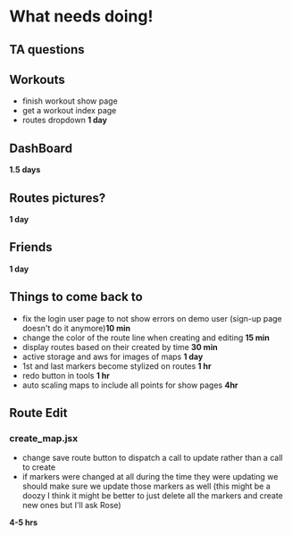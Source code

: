 # What needs doing!
## TA questions

## Workouts
  - finish workout show page
  - get a workout index page
  - routes dropdown
  **1 day**

## DashBoard
  **1.5 days**

## Routes pictures?
  **1 day**

## Friends
  **1 day**



## Things to come back to
  - fix the login user page to not show errors on demo user (sign-up page doesn't do it anymore)**10 min**
  - change the color of the route line when creating and editing **15 min**
  - display routes based on their created by time **30 min**
  - active storage and aws for images of maps **1 day**
  - 1st and last markers become stylized on routes **1 hr**
  - redo button in tools **1 hr**
  - auto scaling maps to include all points for show pages **4hr**


## Route Edit
### create_map.jsx
  - change save route button to dispatch a call to update rather
  than a call to create
  - if markers were changed at all during the time they were updating we should make sure we update those markers as well (this might be a doozy I think it might be better to just delete all the markers and create new ones but I'll ask Rose)

**4-5 hrs**
